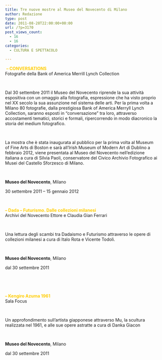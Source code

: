 ```yaml
---
title: Tre nuove mostre al Museo del Novecento di Milano
author: Redazione
type: post
date: 2011-08-28T22:00:00+00:00
url: /?p=3170
post_views_count:
  - 16
  - 16
categories:
  - CULTURA E SPETTACOLO

---
```

<p style="text-align: left;">
  &nbsp;<span style="color: rgb(255, 204, 0);"><strong>&#8211; CONVERSATIONS</strong></span><br />Fotografie della Bank of America Merrill Lynch Collection
</p>

<p style="text-align: left;">
  &nbsp;
</p>

<p style="text-align: left;">
  Dal 30 settembre 2011 il Museo del Novecento riprende la sua attivit&agrave; espositiva con un omaggio alla fotografia, espressione che ha visto proprio nel XX secolo la sua assunzione nel sistema delle arti. Per la prima volta a Milano 80 fotografie, dalla prestigiosa Bank of America Merryll Lynch Collection, saranno esposti in &ldquo;conversazione&rdquo; tra loro, attraverso accostamenti tematici, storici e formali, ripercorrendo in modo diacronico la storia del medium fotografico.&nbsp;
</p>

<p style="text-align: left;">
  &nbsp;
</p>

<p style="text-align: left;">
  La mostra che &egrave; stata inaugurata al pubblico per la prima volta al Museum of Fine Arts di Boston e sar&agrave; all&rsquo;Irish Museum of Modern Art di Dublino a febbraio 2012, viene presentata al Museo del Novecento nell&rsquo;edizione italiana a cura di Silvia Paoli, conservatore del Civico Archivio Fotografico ai Musei del Castello Sforzesco di Milano.
</p>

<p style="text-align: left;">
  &nbsp;
</p>

<p style="text-align: left;">
  <strong>Museo del Novecento</strong>, Milano
</p>

30 settembre 2011 &ndash; 15 gennaio 2012

<p style="text-align: left;">
  &nbsp;
</p>

<p style="text-align: left;">
  <span style="color: rgb(255, 204, 0);"><strong>&#8211; Dada &#8211; Futurismo. Dalle collezioni milanesi</strong></span><br /> Archivi del Novecento Ettore e Claudia Gian Ferrari
</p>

<p style="text-align: left;">
  &nbsp;
</p>

<p style="text-align: left;">
  Una lettura degli scambi tra Dadaismo e Futurismo attraverso le opere di collezioni milanesi a cura di Italo Rota e Vicente Todol&igrave;.
</p>

<p style="text-align: left;">
  &nbsp;
</p>

<p style="text-align: left;">
  <strong>Museo del Novecento</strong>, Milano
</p>

<p style="text-align: left;">
  dal 30 settembre 2011
</p>

<p style="text-align: left;">
  &nbsp;
</p>

<p style="text-align: left;">
  &nbsp;
</p>

<p style="text-align: left;">
  <span style="color: rgb(255, 204, 0);"><strong>&#8211; Kengiro Azuma 1961</strong></span><br /> Sala Focus
</p>

<p style="text-align: left;">
  &nbsp;
</p>

<p style="text-align: left;">
  Un approfondimento sull&rsquo;artista giapponese attraverso Mu, la scultura realizzata nel 1961, e alle sue opere astratte a cura di Danka Giacon
</p>

<p style="text-align: left;">
  &nbsp;
</p>

<p style="text-align: left;">
  <strong>Museo del Novecento</strong>, Milano
</p>

<p style="text-align: left;">
  dal 30 settembre 2011
</p>